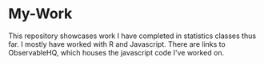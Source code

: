 # My-Work

This repository showcases work I have completed in statistics classes thus far. I mostly have worked with R and Javascript. There are links to ObservableHQ, which houses the javascript code I've worked on. 
